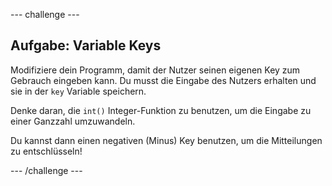 --- challenge ---
## Aufgabe: Variable Keys 
Modifiziere dein Programm, damit der Nutzer seinen eigenen Key zum Gebrauch eingeben kann. Du musst die Eingabe des Nutzers erhalten und sie in der `key` Variable speichern.

Denke daran, die `int()`  Integer-Funktion zu benutzen, um die Eingabe zu einer Ganzzahl umzuwandeln.

Du kannst dann einen negativen (Minus) Key benutzen, um die Mitteilungen zu entschlüsseln!




--- /challenge ---